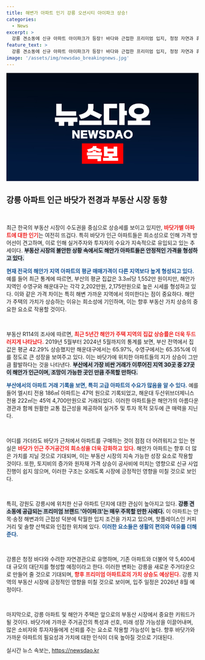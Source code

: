 ```yaml
---
title: 해변가 아파트 인기 강릉 오션시티 아이파크 상승!
categories:
  - News
excerpt: >
  강릉 견소동에 신규 아파트 아이파크가 등장! 바다와 근접한 프리미엄 입지, 청정 자연과 휴양을 동시에 제공하며 강릉의 주거타운으로 주목받고 있습니다. 향후 프리미엄 가치 상승을 예상하며, 기대되는 입주 시기는 2026년 8월!
feature_text: >
  강릉 견소동에 신규 아파트 아이파크가 등장! 바다와 근접한 프리미엄 입지, 청정 자연과 휴양을 동시에 제공하며 강릉의 주거타운으로 주목받고 있습니다. 향후 프리미엄 가치 상승을 예상하며, 기대되는 입주 시기는 2026년 8월!
image: '/assets/img/newsdao_breakingnews.jpg'
---
```


<p><img src="/assets/img/newsdao_breakingnews.jpg" alt="bookingtag 속보" /></p>

<h2 data-ke-size="size26">강릉 아파트 인근 바닷가 전경과 부동산 시장 동향</h2>

<p data-ke-size="size16">&nbsp;</p>

<p>최근 한국의 부동산 시장이 수도권을 중심으로 상승세를 보이고 있지만, <b><span style="color: #ee2323;">바닷가별 아파트에 대한 인기</span></b>는 여전히 뜨겁다. 특히 바닷가 인근 아파트들은 희소성으로 인해 가격 방어선이 견고하며, 이로 인해 실거주자와 투자자의 수요가 지속적으로 유입되고 있는 추세이다. <b><span style="background-color: #21538527;">부동산 시장의 불안한 상황 속에서도 해안가 아파트들은 안정적인 가격을 형성하고 있다.</span></b> </p>

<p><b><span style="color: #1a5490;">현재 전국의 해안가 지역 아파트의 평균 매매가격이 다른 지역보다 높게 형성되고 있다.</span></b> 예를 들어 최근 통계에 따르면, 부산의 평균 집값은 3.3㎡당 1,552만 원이지만, 해안가 지역인 수영구와 해운대구는 각각 2,202만원, 2,175만원으로 높은 시세를 형성하고 있다. 이와 같은 가격 차이는 특히 해변 가까운 지역에서 의미한다는 점이 중요하다. 해안가 주택의 가치가 상승하는 이유는 희소성에 기인하며, 이는 향후 부동산 가치 상승의 중요한 요소로 작용할 것이다.</p>

<p data-ke-size="size16">&nbsp;</p>

<p>부동산 R114의 조사에 따르면, <b><span style="color: #ee2323;">최근 5년간 해안가 주택 지역의 집값 상승률은 더욱 두드러지게 나타났다.</span></b> 2019년 5월부터 2024년 5월까지의 통계를 보면, 부산 전역에서 집값은 평균 42.29% 상승했지만 해운대구에서는 65.97%, 수영구에서는 65.35%에 이를 정도로 큰 성장을 보여주고 있다. 이는 바닷가에 위치한 아파트들의 지가 상승이 그만큼 활발하다는 것을 나타낸다. <b><span style="background-color: #21538527;">부산에서 가장 비싼 거래가 이루어진 지역 30곳 중 27곳이 해안가 인근이며, 조망이 가능한 곳인 만큼 주목할 만하다.</span></b> </p>

<p><b><span style="color: #1a5490;">부산에서의 아파트 거래 기록을 보면, 특히 고급 아파트의 수요가 많음을 알 수 있다.</span></b> 예를 들어 엘시티 전용 186㎡ 아파트는 47억 원으로 기록되었고, 해운대 두산위브더제니스 전용 222㎡는 45억 4,700만원으로 거래되었다. 이러한 아파트들은 해안가의 아름다운 경관과 함께 원활한 교통 접근성을 제공하여 실거주 및 투자 목적 모두에 큰 매력을 지닌다.    </p>

<p data-ke-size="size16">&nbsp;</p>

<p>어디를 가더라도 바닷가 근처에서 아파트를 구매하는 것이 점점 더 어려워지고 있는 현실은 <b><span style="color: #ee2323;">바닷가 인근 주거공간의 희소성을 더욱 강화하고 있다.</span></b> 해안가 아파트는 향후 더 많은 가치를 지닐 것으로 기대되며, 이는 부동산 시장의 지속 가능한 성장 요소로 작용할 것이다. 또한, 토지비의 증가와 원자재 가격 상승이 공사비에 미치는 영향으로 신규 사업 진행이 쉽지 않으며, 이러한 구조는 오래도록 시장에 긍정적인 영향을 미칠 것으로 보인다. </p>

<p data-ke-size="size16">&nbsp;</p>

<p>특히, 강원도 강릉시에 위치한 신규 아파트 단지에 대한 관심이 높아지고 있다. <b><span style="background-color: #21538527;">강릉 견소동에 공급되는 프리미엄 브랜드 '아이파크'는 매우 주목할 만한 사례다.</span></b> 이 아파트는 안목·송정 해변과의 근접성 덕분에 탁월한 입지 조건을 가지고 있으며, 핫플레이스인 커피 거리 및 솔향 산책로와 인접한 위치에 있다. <b><span style="color: #1a5490;">이러한 요소들은 생활의 편의와 여유를 더해준다.</span></b></p>

<p data-ke-size="size16">&nbsp;</p>

<p>강릉은 청정 바다와 수려한 자연경관으로 유명하며, 기존 아파트와 더불어 약 5,400세대 규모의 대단지를 형성할 예정이라고 한다. 이러한 변화는 강릉을 새로운 주거타운으로 만들어 줄 것으로 기대되며, <b><span style="color: #ee2323;">향후 프리미엄 아파트로의 가치 상승도 예상된다.</span></b> 강릉 지역의 부동산 시장에 긍정적인 영향을 미칠 것으로 보이며, 입주 일정은 2026년 8월 예정이다.</p>

<p data-ke-size="size16">&nbsp;</p>

<p>마지막으로, 강릉 아파트 및 해안가 주택은 앞으로의 부동산 시장에서 중요한 키워드가 될 것이다. 바닷가에 가까운 주거공간의 특성과 선호, 미래 성장 가능성을 이끌어내며, 많은 소비자와 투자자들에게 신뢰를 주는 요소로 작용할 가능성이 높다. 향후 바닷가와 가까운 아파트의 필요성과 가치에 대한 인식이 더욱 높아질 것으로 기대된다.</p>
실시간 뉴스 속보는, <a href="https://newsdao.kr" rel="dofollow">https://newsdao.kr</a>


